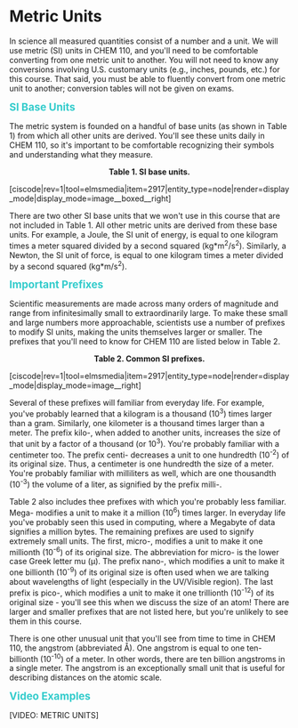 # Metric Units
<p>In science all measured quantities consist of a number and a unit. We will use metric (SI) units in CHEM 110, and you'll need to be comfortable converting from one metric unit to another. You will not need to know any conversions involving U.S. customary units (e.g., inches, pounds, etc.) for this course. That said, you must be able to fluently convert from one metric unit to another; conversion tables will not be given on exams.</p>
<p><span style="font-size: 14pt; color: #33cccc;"><strong>SI Base Units<br /></strong></span></p>
<p>The metric system is founded on a handful of base units (as shown in Table 1) from which all other units are derived. You'll see these units daily in CHEM 110, so it's important to be comfortable recognizing their symbols and understanding what they measure.</p>
<p style="text-align: center;"><strong>Table 1. SI base units.</strong></p>
[ciscode|rev=1|tool=elmsmedia|item=2917|entity_type=node|render=display_mode|display_mode=image__boxed__right]
<p>There are two other SI base units that we won't use in this course that are not included in Table 1. All other metric units are derived from these base units. For example, a Joule, the SI unit of energy, is equal to one kilogram times a meter squared divided by a second squared (kg*m<sup>2</sup>/s<sup>2</sup>). Similarly, a Newton, the SI unit of force, is equal to one kilogram times a meter divided by a second squared (kg*m/s<sup>2</sup>).</p>
<p><span style="font-size: 14pt; color: #33cccc;"><strong>Important Prefixes<br /></strong></span></p>
<p>Scientific measurements are made across many orders of magnitude and range from infinitesimally small to extraordinarily large. To make these small and large numbers more approachable, scientists use a number of prefixes to modify SI units, making the units themselves larger or smaller. The prefixes that you'll need to know for CHEM 110 are listed below in Table 2.</p>
<p style="text-align: center;"> <strong>Table 2. Common SI prefixes.</strong></p>
[ciscode|rev=1|tool=elmsmedia|item=2917|entity_type=node|render=display_mode|display_mode=image__right]
<p>Several of these prefixes will familiar from everyday life. For example, you've probably learned that a kilogram is a thousand (10<sup>3</sup>) times larger than a gram. Similarly, one kilometer is a thousand times larger than a meter. The prefix kilo-, when added to another units, increases the size of that unit by a factor of a thousand (or 10<sup>3</sup>). You're probably familiar with a centimeter too. The prefix centi- decreases a unit to one hundredth (10<sup>-2</sup>) of its original size. Thus, a centimeter is one hundredth the size of a meter. You're probably familiar with milliliters as well, which are one thousandth (10<sup>-3</sup>) the volume of a liter, as signified by the prefix milli-.</p>
<p>Table 2 also includes thee prefixes with which you're probably less familiar. Mega- modifies a unit to make it a million (10<sup>6</sup>) times larger. In everyday life you've probably seen this used in computing, where a Megabyte of data signifies a million bytes. The remaining prefixes are used to signify extremely small units. The first, micro-, modifies a unit to make it one millionth (10<sup>-6</sup>) of its original size. The abbreviation for micro- is the lower case Greek letter mu (μ). The prefix nano-, which modifies a unit to make it one billionth (10<sup>-9</sup>) of its original size is often used when we are talking about wavelengths of light (especially in the UV/Visible region).  The last prefix is pico-, which modifies a unit to make it one trillionth (10<sup>-12</sup>) of its original size - you'll see this when we discuss the size of an atom!  There are larger and smaller prefixes that are not listed here, but you're unlikely to see them in this course.</p>
<p>There is one other unusual unit that you'll see from time to time in CHEM 110, the angstrom (abbreviated Å). One angstrom is equal to one ten-billionth (10<sup>-10</sup>) of a meter. In other words, there are ten billion angstroms in a single meter. The angstrom is an exceptionally small unit that is useful for describing distances on the atomic scale.</p>
<p><span style="font-size: 14pt; color: #33cccc;"><strong>Video Examples</strong></span></p>

[VIDEO: METRIC UNITS]
